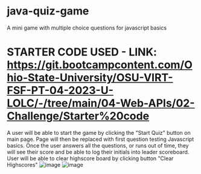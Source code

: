 # java-quiz-game
A mini game with multiple choice questions for javascript basics
# STARTER CODE USED - LINK: https://git.bootcampcontent.com/Ohio-State-University/OSU-VIRT-FSF-PT-04-2023-U-LOLC/-/tree/main/04-Web-APIs/02-Challenge/Starter%20code
A user will be able to start the game by clicking the "Start Quiz" button on main page. Page will then be replaced with first question testing Javascript basics.
Once the user answers all the questions, or runs out of time, they will see their score and be able to log their initials into leader scoreboard.
User will be able to clear highscore board by clicking button "Clear Highscores"
![image](https://github.com/ceresmarkley/java-quiz-game/assets/129554518/b881c0e7-f4cf-4d83-bf36-850363818ef0)
![image](https://github.com/ceresmarkley/java-quiz-game/assets/129554518/5cfda86f-2cc4-4a48-a839-1f0e10713801)
